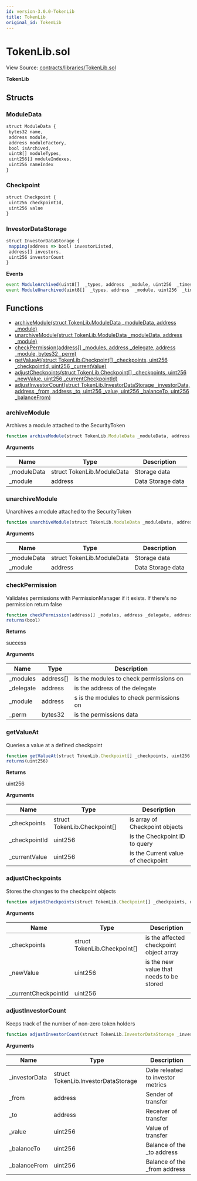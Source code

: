 ```yaml
---
id: version-3.0.0-TokenLib
title: TokenLib
original_id: TokenLib
---
```


# TokenLib.sol

View Source: [contracts/libraries/TokenLib.sol](../../contracts/libraries/TokenLib.sol)

**TokenLib**

## Structs
### ModuleData

```js
struct ModuleData {
 bytes32 name,
 address module,
 address moduleFactory,
 bool isArchived,
 uint8[] moduleTypes,
 uint256[] moduleIndexes,
 uint256 nameIndex
}
```

### Checkpoint

```js
struct Checkpoint {
 uint256 checkpointId,
 uint256 value
}
```

### InvestorDataStorage

```js
struct InvestorDataStorage {
 mapping(address => bool) investorListed,
 address[] investors,
 uint256 investorCount
}
```

**Events**

```js
event ModuleArchived(uint8[]  _types, address  _module, uint256  _timestamp);
event ModuleUnarchived(uint8[]  _types, address  _module, uint256  _timestamp);
```

## Functions

- [archiveModule(struct TokenLib.ModuleData _moduleData, address _module)](#archivemodule)
- [unarchiveModule(struct TokenLib.ModuleData _moduleData, address _module)](#unarchivemodule)
- [checkPermission(address[] _modules, address _delegate, address _module, bytes32 _perm)](#checkpermission)
- [getValueAt(struct TokenLib.Checkpoint[] _checkpoints, uint256 _checkpointId, uint256 _currentValue)](#getvalueat)
- [adjustCheckpoints(struct TokenLib.Checkpoint[] _checkpoints, uint256 _newValue, uint256 _currentCheckpointId)](#adjustcheckpoints)
- [adjustInvestorCount(struct TokenLib.InvestorDataStorage _investorData, address _from, address _to, uint256 _value, uint256 _balanceTo, uint256 _balanceFrom)](#adjustinvestorcount)

### archiveModule

Archives a module attached to the SecurityToken

```js
function archiveModule(struct TokenLib.ModuleData _moduleData, address _module) public nonpayable
```

**Arguments**

| Name        | Type           | Description  |
| ------------- |------------- | -----|
| _moduleData | struct TokenLib.ModuleData | Storage data | 
| _module | address | Data Storage data | 

### unarchiveModule

Unarchives a module attached to the SecurityToken

```js
function unarchiveModule(struct TokenLib.ModuleData _moduleData, address _module) public nonpayable
```

**Arguments**

| Name        | Type           | Description  |
| ------------- |------------- | -----|
| _moduleData | struct TokenLib.ModuleData | Storage data | 
| _module | address | Data Storage data | 

### checkPermission

Validates permissions with PermissionManager if it exists. If there's no permission return false

```js
function checkPermission(address[] _modules, address _delegate, address _module, bytes32 _perm) public view
returns(bool)
```

**Returns**

success

**Arguments**

| Name        | Type           | Description  |
| ------------- |------------- | -----|
| _modules | address[] | is the modules to check permissions on | 
| _delegate | address | is the address of the delegate | 
| _module | address | s is the modules to check permissions on | 
| _perm | bytes32 | is the permissions data | 

### getValueAt

Queries a value at a defined checkpoint

```js
function getValueAt(struct TokenLib.Checkpoint[] _checkpoints, uint256 _checkpointId, uint256 _currentValue) public view
returns(uint256)
```

**Returns**

uint256

**Arguments**

| Name        | Type           | Description  |
| ------------- |------------- | -----|
| _checkpoints | struct TokenLib.Checkpoint[] | is array of Checkpoint objects | 
| _checkpointId | uint256 | is the Checkpoint ID to query | 
| _currentValue | uint256 | is the Current value of checkpoint | 

### adjustCheckpoints

Stores the changes to the checkpoint objects

```js
function adjustCheckpoints(struct TokenLib.Checkpoint[] _checkpoints, uint256 _newValue, uint256 _currentCheckpointId) public nonpayable
```

**Arguments**

| Name        | Type           | Description  |
| ------------- |------------- | -----|
| _checkpoints | struct TokenLib.Checkpoint[] | is the affected checkpoint object array | 
| _newValue | uint256 | is the new value that needs to be stored | 
| _currentCheckpointId | uint256 |  | 

### adjustInvestorCount

Keeps track of the number of non-zero token holders

```js
function adjustInvestorCount(struct TokenLib.InvestorDataStorage _investorData, address _from, address _to, uint256 _value, uint256 _balanceTo, uint256 _balanceFrom) public nonpayable
```

**Arguments**

| Name        | Type           | Description  |
| ------------- |------------- | -----|
| _investorData | struct TokenLib.InvestorDataStorage | Date releated to investor metrics | 
| _from | address | Sender of transfer | 
| _to | address | Receiver of transfer | 
| _value | uint256 | Value of transfer | 
| _balanceTo | uint256 | Balance of the _to address | 
| _balanceFrom | uint256 | Balance of the _from address | 

